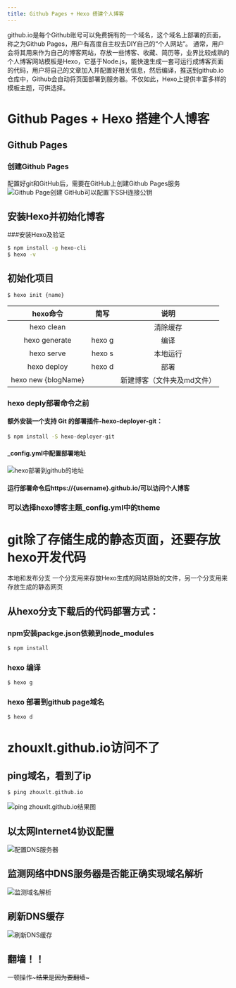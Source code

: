 ```yaml
---
title: Github Pages + Hexo 搭建个人博客
---
```

github.io是每个Github账号可以免费拥有的一个域名，这个域名上部署的页面，称之为Github Pages，用户有高度自主权去DIY自己的“个人网站”。
通常，用户会将其用来作为自己的博客网站，存放一些博客、收藏、简历等，业界比较成熟的个人博客网站模板是Hexo，它基于Node.js，能快速生成一套可运行成博客页面的代码，用户将自己的文章加入并配置好相关信息，然后编译，推送到github.io仓库中，Github会自动将页面部署到服务器。不仅如此，Hexo上提供丰富多样的模板主题，可供选择。
# Github Pages + Hexo 搭建个人博客

## Github Pages
### 创建Github Pages
配置好git和GitHub后，需要在GitHub上创建Github Pages服务
![Github Page创建](github-page.png "Github Page")
GitHub可以配置下SSH连接公钥
## 安装Hexo并初始化博客
###安装Hexo及验证
``` bash
$ npm install -g hexo-cli
$ hexo -v
```
## 初始化项目
``` bash
$ hexo init {name}
```
| hexo命令 | 简写 |说明 |
| :---:| :---: | :---: |
|hexo clean| |清除缓存|
|hexo generate| hexo g |编译|
|hexo serve|hexo s|本地运行|
|hexo deploy|hexo d|部署|
|hexo new {blogName}||新建博客（文件夹及md文件）|

### hexo deply部署命令之前
#### 额外安装一个支持 Git 的部署插件-hexo-deployer-git：
``` bash
$ npm install -S hexo-deployer-git
```
#### _config.yml中配置部署地址
![hexo部署到github的地址](github部署地址.png)
#### 运行部署命令后https://{username}.github.io/可以访问个人博客
### 可以选择hexo博客主题_config.yml中的theme
# git除了存储生成的静态页面，还要存放hexo开发代码
本地和发布分支
一个分支用来存放Hexo生成的网站原始的文件，另一个分支用来存放生成的静态网页
## 从hexo分支下载后的代码部署方式：
### npm安装packge.json依赖到node_modules
``` bash
$ npm install
```
### hexo 编译
``` bash
$ hexo g
```
### hexo 部署到github page域名
``` bash
$ hexo d
```
# zhouxlt.github.io访问不了
## ping域名，看到了ip
``` bash
$ ping zhouxlt.github.io
```
![ping zhouxlt.github.io结果图](ping域名结果图.png "ping域名")
## 以太网Internet4协议配置
![配置DNS服务器](以太网配置Internet4DNS服务器.png "配置DNS服务器")
## 监测网络中DNS服务器是否能正确实现域名解析
![监测域名解析](域名解析.png "监测域名解析")
## 刷新DNS缓存
![刷新DNS缓存](刷新DNS缓存.png "刷新DNS缓存")
## 翻墙！！
一顿操作~~~结果是因为要翻墙~~~